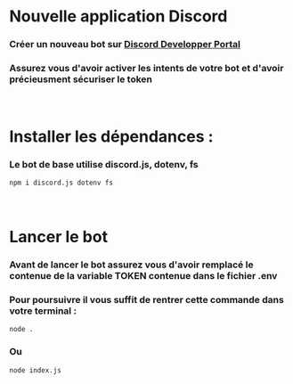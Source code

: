 # Nouvelle application Discord
### Créer un nouveau bot sur [Discord Developper Portal](https://discord.com/developers/applications)
### Assurez vous d'avoir activer les intents de votre bot et d'avoir précieusment sécuriser le token
ㅤ
ㅤ
# Installer les dépendances :
### Le bot de base utilise **discord.js, dotenv, fs**
```console
npm i discord.js dotenv fs
```
ㅤ
ㅤ
# Lancer le bot
### Avant de lancer le bot assurez vous d'avoir remplacé le contenue de la variable TOKEN contenue dans le fichier .env
### Pour poursuivre il vous suffit de rentrer cette commande dans votre terminal :
```console
node .
```
### Ou
```console
node index.js
```
